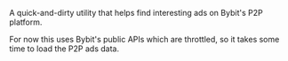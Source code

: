 A quick-and-dirty utility that helps find interesting ads on Bybit's P2P platform.

For now this uses Bybit's public APIs which are throttled, so it takes some time to load the P2P ads data.
